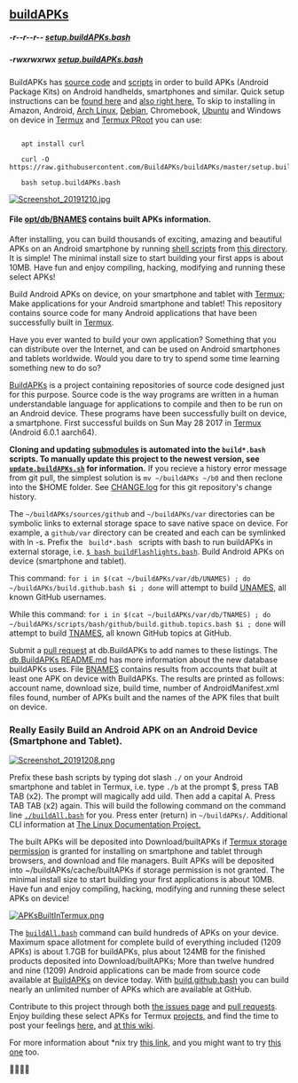 <link rel="prerender" href="https://buildapks.github.io/buildAPKs/">

## [buildAPKs](https://github.com/BuildAPKs/buildAPKs/)

##### -r--r--r-- [setup.buildAPKs.bash](https://raw.githubusercontent.com/BuildAPKs/buildAPKs/master/setup.buildAPKs.bash)
##### -rwxrwxrwx [setup.buildAPKs.bash](https://buildAPKs.github.io/buildAPKs/setup.buildAPKs.bash) 

BuildAPKs has [source code](https://github.com/BuildAPKs/) and [scripts](https://github.com/BuildAPKs/buildAPKs/tree/master/scripts/) in order to build APKs (Android Package Kits) on Android handhelds, smartphones and similar.  Quick setup instructions can be [found here](https://buildapks.github.io/docsBuildAPKs/setup) and [also right here.](https://buildapks.github.io/docsBuildAPKs/reallyEasilyBuildAndroidAPKsOnDevice)  To skip to installing in Amazon, Android, [Arch Linux](https://termuxarch.github.io/TermuxArch/), [Debian](https://termuxarch.github.io/docsTermuxArch/PRoot), Chromebook, [Ubuntu](https://termuxarch.github.io/docsTermuxArch/PRoot) and Windows on device in [Termux](https://github.com/termux/) and [Termux PRoot](https://github.com/termux/proot/) you can use:

```

   apt install curl 

   curl -O https://raw.githubusercontent.com/BuildAPKs/buildAPKs/master/setup.buildAPKs.bash

   bash setup.buildAPKs.bash

```

[![Screenshot_20191210.jpg](https://raw.githubusercontent.com/BuildAPKs/docsBuildAPKs/master/bitpics/screenshots/Screenshot_20191210.jpg)](https://buildapks.github.io/docsBuildAPKs/setup)

#### File [opt/db/BNAMES](https://raw.githubusercontent.com/BuildAPKs/db.BuildAPKs/master/BNAMES) contains built APKs information.

After installing, you can build thousands of exciting, amazing and beautiful APKs on an Android smartphone by running [shell scripts](https://www.google.com/search?q=shell+scripts) from [this directory](https://github.com/BuildAPKs/buildAPKs/tree/master/scripts/bash/build/).  It is simple!  The minimal install size to start building your first apps is about 10MB.  Have fun and enjoy compiling, hacking, modifying and running these select APKs!

Build Android APKs on device, on your smartphone and tablet with [Termux](https://github.com/termux/); Make applications for your Android smartphone and tablet! This repository contains source code for many Android applications that have been successfully built in [Termux](https://github.com/termux/).

Have you ever wanted to build your own application? Something that you can distribute over the Internet, and can be used on Android smartphones and tablets worldwide.  Would you dare to try to spend some time learning something new to do so?

[BuildAPKs](https://github.com/BuildAPKs/) is a project containing repositories of source code designed just for this purpose.  Source code is the way programs are written in a human understandable language for applications to compile and then to be run on an Android device.  These programs have been successfully built on device, a smartphone.  First successful builds on Sun May 28 2017 in [Termux](https://github.com/termux/) (Android 6.0.1 aarch64).

__Cloning and updating [submodules](https://gist.github.com/gitaarik/8735255) is automated into the ` build*.bash ` scripts.  To manually update this project to the newest version, see [` update.buildAPKs.sh `](https://github.com/shlibs/shlibs.sh/blob/master/buildAPKs/maintenance/up.sh) for information.__  If you recieve a history error message from git pull, the simplest solution is ` mv ~/buildAPKs ~/b0 ` and then reclone into the $HOME folder.  See [CHANGE.log](https://raw.githubusercontent.com/BuildAPKs/buildAPKs/master/CHANGE.log) for this git repository's change history. 

The ` ~/buildAPKs/sources/github ` and ` ~/buildAPKs/var ` directories can be symbolic links to external storage space to save native space on device.  For example, a ` github/var ` directory can be created and each can be symlinked with ln -s.  Prefix the <code> build*.bash </code> scripts with bash to run buildAPKs in external storage, i.e. [`$ bash buildFlashlights.bash`](https://raw.githubusercontent.com/BuildAPKs/buildAPKs/master/scripts/bash/build/buildFlashlights.bash). Build Android APKs on device (smartphone and tablet).

This command: ` for i in $(cat ~/buildAPKs/var/db/UNAMES) ; do ~/buildAPKs/build.github.bash $i ; done ` will attempt to build [UNAMES](https://raw.githubusercontent.com/BuildAPKs/db.BuildAPKs/master/UNAMES), all known GitHub usernames. 

While this command: ` for i in $(cat ~/buildAPKs/var/db/TNAMES) ; do ~/buildAPKs/scripts/bash/github/build.github.topics.bash $i ; done ` will attempt to build [TNAMES](https://raw.githubusercontent.com/BuildAPKs/db.BuildAPKs/master/TNAMES), all known GitHub topics at GitHub.  

Submit a [pull request](https://github.com/BuildAPKs/db.BuildAPKs/pulls) at db.BuildAPKs to add names to these listings.  The [db.BuildAPKs ](https://github.com/BuildAPKs/db.BuildAPKs/tree/master/)[README.md](https://raw.githubusercontent.com/BuildAPKs/db.BuildAPKs/master/README.md) has more information about the new database buildAPKs uses.  File [BNAMES](https://raw.githubusercontent.com/BuildAPKs/db.BuildAPKs/master/BNAMES) contains results from accounts that built at least one APK on device with BuildAPKs.  The results are printed as follows: account name, download size, build time, number of AndroidManifest.xml files found, number of APKs built and the names of the APK files that built on device.

### Really Easily Build an Android APK on an Android Device (Smartphone and Tablet).
[![Screenshot_20191208.png](https://raw.githubusercontent.com/BuildAPKs/docsBuildAPKs/master/bitpics/screenshots/Screenshot_20191208.png)](https://buildapks.github.io/docsBuildAPKs/setup)

Prefix these bash scripts by typing dot slash ` ./ ` on your Android smartphone and tablet in Termux, i.e. type ` ./b ` at the prompt $, press TAB TAB (x2).  The prompt will magically add uild.  Then add a capital  A.  Press TAB TAB (x2) again.  This will build the following command on the command line [`./buildAll.bash`](https://raw.githubusercontent.com/BuildAPKs/buildAPKs/master/scripts/bash/build/buildAll.bash) for you.  Press enter (return) in ` ~/buildAPKs/ `.  Additional CLI information at [The Linux Documentation Project.](https://duckduckgo.com/?q=command+line+beginner+site:tldp.org)

The built APKs will be deposited into Download/builtAPKs if [Termux storage permission](https://github.com/termux/termux-app/blob/master/app/src/main/java/com/termux/app/TermuxActivity.java#L190&&#L198) is granted for installing on smartphone and tablet through browsers, and download and file managers.  Built APKs will be deposited into ~/buildAPKs/cache/builtAPKs if storage permission is not granted.  The minimal install size to start building your first applications is about 10MB.  Have fun and enjoy compiling, hacking, modifying and running these select APKs on device!

[![APKsBuiltInTermux.png](https://raw.githubusercontent.com/BuildAPKs/docsBuildAPKs/master/bitpics/APKsBuiltInTermux.png)](https://buildapks.github.io/docsBuildAPKs/setup)

The [`buildAll.bash`](https://raw.githubusercontent.com/BuildAPKs/buildAPKs/master/scripts/bash/build/buildAll.bash) command can build hundreds of APKs on your device.  Maximum space allotment for complete build of everything included (1209 APKs) is about 1.7GB for buildAPKs, plus about 124MB for the finished products deposited into Download/builtAPKs;  More than twelve hundred and nine (1209) Android applications can be made from source code available at [BuildAPKs](https://github.com/BuildAPKs) on device today.  With [build.github.bash](https://github.com/BuildAPKs/buildAPKs.github/blob/master/build.github.bash) you can build nearly an unlimited number of APKs which are available at GitHub.

Contribute to this project through both [the issues page](https://github.com/BuildAPKs/buildAPKs/issues) and [pull requests](https://github.com/BuildAPKs/buildAPKs/pulls).  Enjoy building these select APKs for Termux [projects,](https://github.com/BuildAPKs/) and find the time to post your feelings [here,](https://github.com/BuildAPKs/buildAPKs/issues) and [at this wiki](https://github.com/BuildAPKs/buildAPKs/wiki).

For more information about *nix try [this link,](http://tldp.org/) and you might want to try [this one](https://www.debian.org/doc/) too.

🚢🚤🚣⛵
<!-- README.md EOF -->
